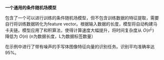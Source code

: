 **一个通用的条件随机场模型**

包含了一个可以进行训练的条件随机场模型，但不包含训练数据的特征提取，需要自行将训练数据转化为feature vector。根据输入数据的长度，模型将自动构建马卡夫链。模型应用了和积算法，使得计算速度大幅提升，将时间复杂度从 $O(n^L)$ 降低为 $O(n)$ (n为数据长度，L为数据标签数量） 

在示例中进行了带有噪声的手写体图像特征向量的识别任务。识别平均准确率达95%。
